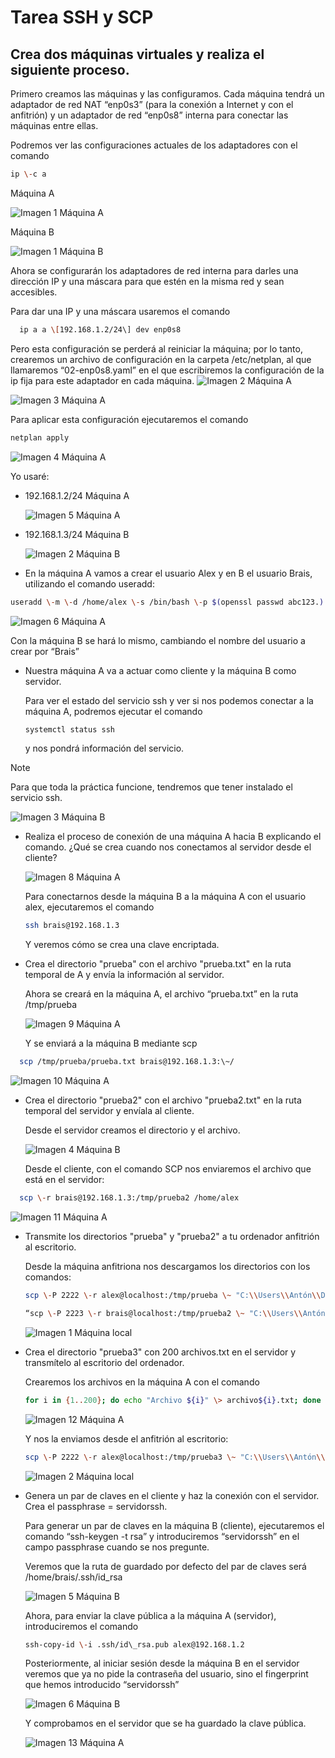 # Tarea SSH y SCP

## Crea dos máquinas virtuales y realiza el siguiente proceso.

Primero creamos las máquinas y las configuramos. Cada máquina tendrá un adaptador de red NAT “enp0s3” (para la conexión a Internet y con el anfitrión) y un adaptador de red “enp0s8” interna para conectar las máquinas entre ellas.

Podremos ver las configuraciones actuales de los adaptadores con el comando

```bash
ip \-c a
```

Máquina A

![Imagen 1 Máquina A](imagenes/A1.png)

Máquina B

![Imagen 1 Máquina B](imagenes/B1.png)

Ahora se configurarán los adaptadores de red interna para darles una dirección IP y una máscara para que estén en la misma red y sean accesibles.

Para dar una IP y una máscara usaremos el comando

```bash
  ip a a \[192.168.1.2/24\] dev enp0s8
```
Pero esta configuración se perderá al reiniciar la máquina; por lo tanto, crearemos un archivo de configuración en la carpeta /etc/netplan, al que llamaremos “02-enp0s8.yaml” en el que escribiremos la configuración de la ip fija para este adaptador en cada máquina.
![Imagen 2 Máquina A](imagenes/A2.png)

![Imagen 3 Máquina A](imagenes/A3.png)

Para aplicar esta configuración ejecutaremos el comando 
```bash
netplan apply
```
![Imagen 4 Máquina A](imagenes/A4.png)

Yo usaré: 

- 192.168.1.2/24 Máquina A

  ![Imagen 5 Máquina A](imagenes/A5.png)

- 192.168.1.3/24 Máquina B

  ![Imagen 2 Máquina B](imagenes/B2.png)

* En la máquina A vamos a crear el usuario Alex y en B el usuario Brais, utilizando el comando useradd:

```bash
useradd \-m \-d /home/alex \-s /bin/bash \-p $(openssl passwd abc123.) \-G sudo alex
```

![Imagen 6 Máquina A](imagenes/A6.png)

Con la máquina B se hará lo mismo, cambiando el nombre del usuario a crear por “Brais”

* Nuestra máquina A va a actuar como cliente y la máquina B como servidor.

  Para ver el estado del servicio ssh y ver si nos podemos conectar a la máquina A, podremos ejecutar el comando
  ```bash
  systemctl status ssh
  ```
  y nos pondrá información del servicio.

> [!NOTE]
> Para que toda la práctica funcione, tendremos que tener instalado el servicio ssh.

  ![Imagen 3 Máquina B](imagenes/B3.png)

* Realiza el proceso de conexión de una máquina A hacia B explicando el comando. ¿Qué se crea cuando nos conectamos al servidor desde el cliente?

  ![Imagen 8 Máquina A](imagenes/A8.png)

  Para conectarnos desde la máquina B a la máquina A con el usuario alex, ejecutaremos el comando

  ```bash
  ssh brais@192.168.1.3
  ```

  Y veremos cómo se crea una clave encriptada.

* Crea el directorio "prueba" con el archivo "prueba.txt" en la ruta temporal de A y envía la información al servidor.

  Ahora se creará en la máquina A, el archivo “prueba.txt” en la ruta /tmp/prueba

  ![Imagen 9 Máquina A](imagenes/A9.png)

  Y se enviará a la máquina B mediante scp
```bash
  scp /tmp/prueba/prueba.txt brais@192.168.1.3:\~/
```

  ![Imagen 10 Máquina A](imagenes/A10.png)

* Crea el directorio "prueba2" con el archivo "prueba2.txt" en la ruta temporal del servidor y envíala al cliente.

  Desde el servidor creamos el directorio y el archivo. 

  ![Imagen 4 Máquina B](imagenes/B4.png)

  Desde el cliente, con el comando SCP nos enviaremos el archivo que está en el servidor:
```bash
  scp \-r brais@192.168.1.3:/tmp/prueba2 /home/alex
```

  ![Imagen 11 Máquina A](imagenes/A11.png)

* Transmite los directorios "prueba" y "prueba2" a tu ordenador anfitrión al escritorio.

  Desde la máquina anfitriona nos descargamos los directorios con los comandos:

  ```bash
  scp \-P 2222 \-r alex@localhost:/tmp/prueba \~ "C:\\Users\\Antón\\Desktop"

  “scp \-P 2223 \-r brais@localhost:/tmp/prueba2 \~ "C:\\Users\\Antón\\Desktop"”
  ```
  ![Imagen 1 Máquina local](imagenes/Local.png)

* Crea el directorio "prueba3" con 200 archivos.txt en el servidor y transmítelo al escritorio del ordenador.

  Crearemos los archivos en la máquina A con el comando

  ```bash
  for i in {1..200}; do echo "Archivo ${i}" \> archivo${i}.txt; done
  ```

  ![Imagen 12 Máquina A](imagenes/A12.png)

  Y nos la enviamos desde el anfitrión al escritorio:

  ```bash
  scp \-P 2222 \-r alex@localhost:/tmp/prueba3 \~ "C:\\Users\\Antón\\Desktop"
  ```

  ![Imagen 2 Máquina local](imagenes/Local2.png)

* Genera un par de claves en el cliente y haz la conexión con el servidor. Crea el passphrase \= servidorssh.

  Para generar un par de claves en la máquina B (cliente), ejecutaremos el comando  “ssh-keygen \-t rsa” y introduciremos “servidorssh” en el campo passphrase cuando se nos pregunte.

  Veremos que la ruta de guardado por defecto del par de claves será /home/brais/.ssh/id\_rsa

  ![Imagen 5 Máquina B](imagenes/B5.png)

  Ahora, para enviar la clave pública a la máquina A (servidor), introduciremos el comando
  ```bash
  ssh-copy-id \-i .ssh/id\_rsa.pub alex@192.168.1.2
  ```

  Posteriormente, al iniciar sesión desde la máquina B en el servidor veremos que ya no pide la contraseña del usuario, sino el fingerprint que hemos introducido “servidorssh”

  ![Imagen 6 Máquina B](imagenes/B6.png)

  Y comprobamos en el servidor que se ha guardado la clave pública.

  ![Imagen 13 Máquina A](imagenes/A13.png)
